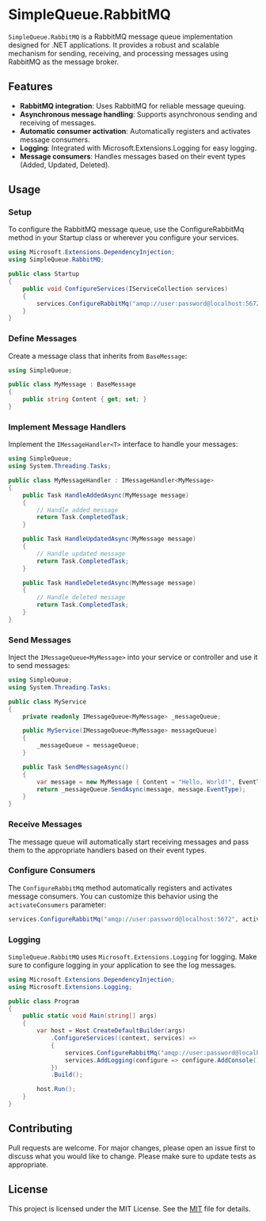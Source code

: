 ﻿# SimpleQueue.RabbitMQ

`SimpleQueue.RabbitMQ` is a RabbitMQ message queue implementation designed for .NET applications. It provides a robust and scalable mechanism for sending, receiving, and processing messages using RabbitMQ as the message broker.

## Features

- **RabbitMQ integration**: Uses RabbitMQ for reliable message queuing.
- **Asynchronous message handling**: Supports asynchronous sending and receiving of messages.
- **Automatic consumer activation**: Automatically registers and activates message consumers.
- **Logging**: Integrated with Microsoft.Extensions.Logging for easy logging.
- **Message consumers**: Handles messages based on their event types (Added, Updated, Deleted).


## Usage

### Setup
To configure the RabbitMQ message queue, use the ConfigureRabbitMq method in your Startup class or wherever you configure your services.

```csharp
using Microsoft.Extensions.DependencyInjection;
using SimpleQueue.RabbitMQ;

public class Startup
{
    public void ConfigureServices(IServiceCollection services)
    {
        services.ConfigureRabbitMq("amqp://user:password@localhost:5672");
    }
}
```

### Define Messages
Create a message class that inherits from `BaseMessage`:

```csharp
using SimpleQueue;

public class MyMessage : BaseMessage
{
    public string Content { get; set; }
}
```

### Implement Message Handlers
Implement the `IMessageHandler<T>` interface to handle your messages:

```csharp
using SimpleQueue;
using System.Threading.Tasks;

public class MyMessageHandler : IMessageHandler<MyMessage>
{
    public Task HandleAddedAsync(MyMessage message)
    {
        // Handle added message
        return Task.CompletedTask;
    }

    public Task HandleUpdatedAsync(MyMessage message)
    {
        // Handle updated message
        return Task.CompletedTask;
    }

    public Task HandleDeletedAsync(MyMessage message)
    {
        // Handle deleted message
        return Task.CompletedTask;
    }
}
```


### Send Messages
Inject the `IMessageQueue<MyMessage>` into your service or controller and use it to send messages:

```csharp
using SimpleQueue;
using System.Threading.Tasks;

public class MyService
{
    private readonly IMessageQueue<MyMessage> _messageQueue;

    public MyService(IMessageQueue<MyMessage> messageQueue)
    {
        _messageQueue = messageQueue;
    }

    public Task SendMessageAsync()
    {
        var message = new MyMessage { Content = "Hello, World!", EventType = EventTypes.Added };
        return _messageQueue.SendAsync(message, message.EventType);
    }
}
```

### Receive Messages
The message queue will automatically start receiving messages and pass them to the appropriate handlers based on their event types.


### Configure Consumers
The `ConfigureRabbitM`q method automatically registers and activates message consumers. You can customize this behavior using the `activateConsumers` parameter:

```csharp
services.ConfigureRabbitMq("amqp://user:password@localhost:5672", activateConsumers: false);
```

### Logging
`SimpleQueue.RabbitMQ` uses `Microsoft.Extensions.Logging` for logging. Make sure to configure logging in your application to see the log messages.

```csharp
using Microsoft.Extensions.DependencyInjection;
using Microsoft.Extensions.Logging;

public class Program
{
    public static void Main(string[] args)
    {
        var host = Host.CreateDefaultBuilder(args)
            .ConfigureServices((context, services) =>
            {
                services.ConfigureRabbitMq("amqp://user:password@localhost:5672");
                services.AddLogging(configure => configure.AddConsole());
            })
            .Build();

        host.Run();
    }
}
```

## Contributing
Pull requests are welcome. For major changes, please open an issue first to discuss what you would like to change.
Please make sure to update tests as appropriate.

## License
This project is licensed under the MIT License. See the [MIT](https://github.com/mrcode86/QueueExample.net/tree/main?tab=MIT-1-ov-file) file for details.